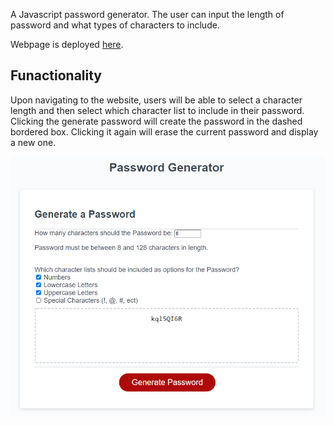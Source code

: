A Javascript password generator. The user can input the length of password and what types of characters to include.

Webpage is deployed [here](https://matthewronaldjohnson.github.io/Password-Generator/).

## Funactionality 

Upon navigating to the website, users will be able to select a character length and then select which character list to include in their password.  
Clicking the generate password will create the password in the dashed bordered box. Clicking it again will erase the current password and display a new one.

![Screenshot of Website](https://raw.githubusercontent.com/MatthewRonaldJohnson/Password-Generator/main/assets/Img.PNG)